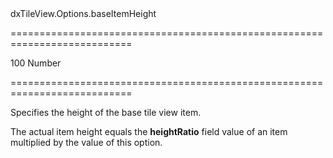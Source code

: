 <!--id-->dxTileView.Options.baseItemHeight<!--/id-->
===========================================================================
<!--default-->100<!--/default-->
<!--type-->Number<!--/type-->
===========================================================================

<!--shortDescription-->
Specifies the height of the base tile view item.
<!--/shortDescription-->

<!--fullDescription-->
The actual item height equals the **heightRatio** field value of an item multiplied by the value of this option.


<!--/fullDescription-->